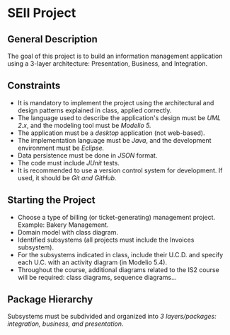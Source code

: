 # SEII Project

## General Description

The goal of this project is to build an information management application using a 3-layer architecture: Presentation, Business, and Integration.

## Constraints

- It is mandatory to implement the project using the architectural and design patterns explained in class, applied correctly.
- The language used to describe the application's design must be *UML 2.x*, and the modeling tool must be *Modelio 5.*
- The application must be a *desktop* application (not web-based).
- The implementation language must be *Java*, and the development environment must be *Eclipse.*
- Data persistence must be done in *JSON* format.
- The code must include *JUnit* tests.
- It is recommended to use a version control system for development. If used, it should be *Git and GitHub.*

## Starting the Project

- Choose a type of billing (or ticket-generating) management project.  
  Example: Bakery Management.
- Domain model with class diagram.
- Identified subsystems (all projects must include the Invoices subsystem).
- For the subsystems indicated in class, include their U.C.D. and specify each U.C. with an activity diagram (in Modelio 5.4).
- Throughout the course, additional diagrams related to the IS2 course will be required: class diagrams, sequence diagrams...

## Package Hierarchy

Subsystems must be subdivided and organized into *3 layers/packages: integration, business, and presentation.*
